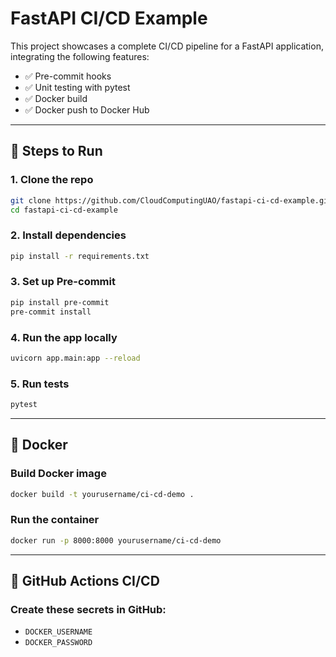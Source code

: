 # FastAPI CI/CD Example

This project showcases a complete CI/CD pipeline for a FastAPI application, integrating the following features:

- ✅ Pre-commit hooks
- ✅ Unit testing with pytest
- ✅ Docker build
- ✅ Docker push to Docker Hub

---

## 🚀 Steps to Run

### 1. Clone the repo

```bash
git clone https://github.com/CloudComputingUAO/fastapi-ci-cd-example.git
cd fastapi-ci-cd-example
```

### 2. Install dependencies

```bash
pip install -r requirements.txt
```

### 3. Set up Pre-commit

```bash
pip install pre-commit
pre-commit install
```

### 4. Run the app locally

```bash
uvicorn app.main:app --reload
```

### 5. Run tests

```bash
pytest
```

---

## 🐳 Docker

### Build Docker image

```bash
docker build -t yourusername/ci-cd-demo .
```

### Run the container

```bash
docker run -p 8000:8000 yourusername/ci-cd-demo
```

---

## 🤖 GitHub Actions CI/CD

### Create these secrets in GitHub:

- `DOCKER_USERNAME`
- `DOCKER_PASSWORD`
